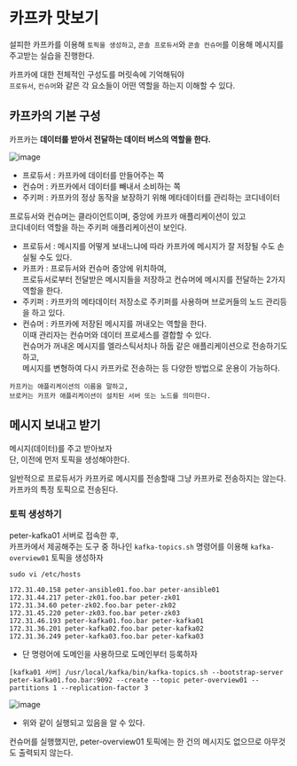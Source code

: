 # 카프카 맛보기  
 
설피한 카프카를 이용해 `토픽을 생성하고`, `콘솔 프로듀서`와 `콘솔 컨슈머`를 이용해 메시지를 주고받는 실습을 진행한다.    
                   
카프카에 대한 전체적인 구성도를 머릿속에 기억해둬야                      
`프로듀서`, `컨슈머`와 같은 각 요소들이 어떤 역할을 하는지 이해할 수 있다.       
  
## 카프카의 기본 구성    
     
카프카는 **데이터를 받아서 전달하는 데이터 버스의 역할을 한다.**        
  
![image](https://user-images.githubusercontent.com/50267433/147869126-43fcda01-a500-4e2d-ac9e-a19f3fc3cb04.png)   
        
* 프로듀서 : 카프카에 데이터를 만들어주는 쪽           
* 컨슈머 : 카프카에서 데이터를 빼내서 소비하는 쪽        
* 주키퍼 : 카프카의 정상 동작을 보장하기 위해 메타데이터를 관리하는 코디네이터     
           
프로듀서와 컨슈머는 클라이언트이며, 중앙에 카프카 애플리케이션이 있고            
코디네이터 역할을 하는 주키퍼 애플리케이션이 보인다.            

* 프로듀서 : 메시지를 어떻게 보내느냐에 따라 카프카에 메시지가 잘 저장될 수도 손실될 수도 있다.            
* 카프카 : 프로듀서와 컨슈머 중앙에 위치하여,      
    프로듀서로부터 전달받은 메시지들을 저장하고 컨슈머에 메시지를 전달하는 2가지 역할을 한다.     
* 주키퍼 : 카프카의 메타데이터 저장소로 주키퍼를 사용하며 브로커들의 노드 관리등을 하고 있다.   
* 컨슈머 : 카프카에 저장된 메시지를 꺼내오는 역할을 한다.     
    이때 관리자는 컨슈머와 데이터 프로세스를 결합할 수 있다.    
    컨슈머가 꺼내온 메시지를 엘라스틱서치나 하둡 같은 애플리케이션으로 전송하기도 하고,   
    메시지를 변형하여 다시 카프카로 전송하는 등 다양한 방법으로 운용이 가능하다.   

```  
카프카는 애플리케이션의 이름을 말하고,        
브로커는 카프카 애플리케이션이 설치된 서버 또는 노드를 의미한다.      
```
 
## 메시지 보내고 받기  
      
메시지(데이터)를 주고 받아보자           
단, 이전에 먼저 토픽을 생성해야한다.    
    
일반적으로 프로듀서가 카프카로 메시지를 전송할때 그냥 카프카로 전송하지는 않는다.       
카프카의 특정 토픽으로 전송된다.     

### 토픽 생성하기  

peter-kafka01 서버로 접속한 후,   
카프카에서 제공해주는 도구 중 하나인 `kafka-topics.sh` 명령어를 이용해 `kafka-overview01` 토픽을 생성하자   

```console
sudo vi /etc/hosts
```
```cnosole
172.31.40.158 peter-ansible01.foo.bar peter-ansible01
172.31.44.217 peter-zk01.foo.bar peter-zk01
172.31.34.60 peter-zk02.foo.bar peter-zk02
172.31.45.220 peter-zk03.foo.bar peter-zk03
172.31.46.193 peter-kafka01.foo.bar peter-kafka01
172.31.36.201 peter-kafka02.foo.bar peter-kafka02
172.31.36.249 peter-kafka03.foo.bar peter-kafka03
```
* 단 명령어에 도메인을 사용하므로 도메인부터 등록하자   
   
```console
[kafka01 서버] /usr/local/kafka/bin/kafka-topics.sh --bootstrap-server peter-kafka01.foo.bar:9092 --create --topic peter-overview01 --partitions 1 --replication-factor 3
```

![image](https://user-images.githubusercontent.com/50267433/147904069-31a7587e-a624-4dc5-8cbd-cc540b942cb2.png)

* 위와 같이 실행되고 있음을 알 수 있다.   

컨슈머를 실행했지만, peter-overview01 토픽에는 한 건의 메시지도 없으므로 아무것도 출력되지 않는다.   










